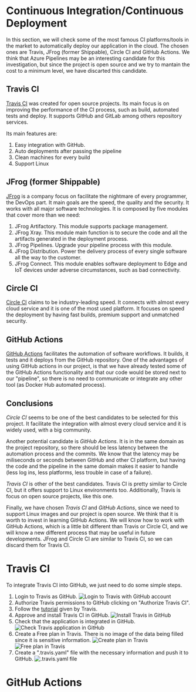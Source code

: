 # Continuous Integration/Continuous Deployment
In this section, we will check some of the most famous CI platforms/tools in the market to automatically deploy our application in the cloud. The chosen ones are Travis, JFrog (former Shippable), Circle CI and GitHub Actions. We think that Azure Pipelines may be an interesting candidate for this investigation, but since the project is open source and we try to mantain the cost to a minimum level, we have discarted this candidate.

## Travis CI
[Travis CI](https://www.travis-ci.com/) was created for open source projects. Its main focus is on improving the performance of the CI process, such as build, automated tests and deploy. It supports GitHub and GitLab among others repository services.

Its main features are:
1. Easy integration with GitHub.
2. Auto deployments after passing the pipeline
3. Clean machines for every build
4. Support Linux

## JFrog (former Shippable)
[JFrog](https://jfrog.com/tra) is a company focus on facilitate the nightmare of every programmer, the DevOps part. It main goals are the speed, the quality and the security. It works with all major software technologies. It is composed by five modules that cover more than we need:
1. JFrog Artifactory. This module supports package management.
2. JFrog Xray. This module main function is to secure the code and all the artifacts generated in the deployment process.
3. JFrog Pipelines. Upgrade your pipeline process with this module.
4. JFrog Distribution. Power the delivery process of every single software all the way to the customer.
5. JFrog Connect. This module enables software deployment to Edge and IoT devices under adverse circumstances, such as bad connectivity.

## Circle CI
[Circle CI](https://circleci.com/) claims to be industry-leading speed. It connects with almost every cloud service and it is one of the most used platform. It focuses on speed the deployment by having fast builds, premium support  and unmatched security.

## GitHub Actions
[GitHub Actions]() facilitates the automation of software workflows. It builds, it tests and it deploys from the GitHub repository. One of the advantages of using GitHub actions in our project, is that we have already tested some of the GitHub Actions functionality and that our code would be stored next to our "pipeline", so there is no need to communicate or integrate any other tool (as Docker Hub automated process).

## Conclusions
*Circle CI* seems to be one of the best candidates to be selected for this project. It facilitate the integration with almost every cloud service and it is widely used, with a big community.

Another potential candidate is *GitHub Actions*. It is in the same domain as the project repository, so there should be less latency between the automation process and the commits. We know that the latency may be miliseconds or seconds between GitHub and other CI platform, but having the code and the pipeline in the same domain makes it easier to handle (less log ins, less platforms, less trouble in case of a failure).

*Travis CI* is other of the best candidates. Travis CI is pretty similar to Circle CI, but it offers support to Linux environments too. Additionally, Travis is focus on open source projects, like this one.

Finally, we have chosen *Travis CI* and *GitHub Actions*, since we need to support Linux images and our project is open source. We think that it is worth to invest in learning GitHub Actions. We will know how to work with GitHub Actions, which is a little bit different than Travis or Circle CI, and we will know a new different process that may be useful in future developments. JFrog and Circle CI are similar to Travis CI, so we can discard them for Travis CI.

# Travis CI
To integrate Travis CI into GitHub, we just need to do some simple steps.
1. Login to Travis as GitHub. 
![Login to Travis with GitHub account](./images/Travis-Login.png)
2. Authorize Travis permissions to GitHub clicking on "Authorize Travis CI".
3. Follow the [tutorial](https://app.travis-ci.com/getting_started) given by Travis.
4. Approve and install Travis CI in GitHub.
![Install Travis in GitHub](./images/Travis-InstallInGitHub.png)
5. Check that the application is integrated in GitHub. 
![Check Travis application in GitHub](./images/Travis-CheckedInGitHub.png)
6. Create a Free plan in Travis. There is no image of the data being filled since it is sensitive information.
![Create plan in Travis](./images/Travis-CreateFreePlanInTravis.png)
![Free plan in Travis](./images/Travis-FreePlanInTravis.png)
7. Create a ".travis.yaml" file with the necessary information and push it to GitHub.
![.travis.yaml file](./images/Travis-yaml.png)

# GitHub Actions

